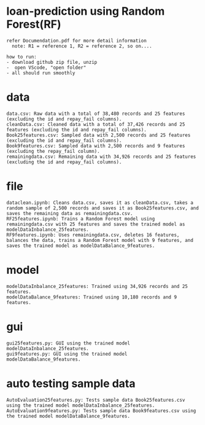 # loan-prediction using Random Forest(RF)
    refer Documendation.pdf for more detail information
      note: R1 = reference 1, R2 = reference 2, so on....
      
    how to run:
    - download github zip file, unzip
    -  open VScode, "open folder"
    - all should run smoothly

# data
    data.csv: Raw data with a total of 38,480 records and 25 features (excluding the id and repay_fail columns).
    cleanData.csv: Cleaned data with a total of 37,426 records and 25 features (excluding the id and repay_fail columns).
    Book25features.csv: Sampled data with 2,500 records and 25 features (excluding the id and repay_fail columns).
    Book9features.csv: Sampled data with 2,500 records and 9 features (excluding the repay_fail column).
    remainingdata.csv: Remaining data with 34,926 records and 25 features (excluding the id and repay_fail columns).

# file
    dataclean.ipynb: Cleans data.csv, saves it as cleanData.csv, takes a random sample of 2,500 records and saves it as Book25features.csv, and saves the remaining data as remainingdata.csv.
    RF25features.ipynb: Trains a Random Forest model using remainingdata.csv with 25 features and saves the trained model as modelDataInbalance_25features.
    RF9features.ipynb: Uses remainingdata.csv, deletes 16 features, balances the data, trains a Random Forest model with 9 features, and saves the trained model as modelDataBalance_9features.

# model
    modelDataInbalance_25features: Trained using 34,926 records and 25 features.
    modelDataBalance_9features: Trained using 10,180 records and 9 features.

# gui 
    gui25features.py: GUI using the trained model modelDataInbalance_25features.
    gui9features.py: GUI using the trained model modelDataBalance_9features.

# auto testing sample data
    AutoEvaluation25features.py: Tests sample data Book25features.csv using the trained model modelDataInbalance_25features.
    AutoEvaluation9features.py: Tests sample data Book9features.csv using the trained model modelDataBalance_9features.




  
